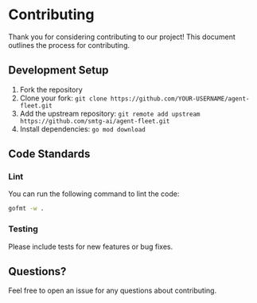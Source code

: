 # Contributing

Thank you for considering contributing to our project! This document outlines the process for contributing.

## Development Setup

1. Fork the repository
2. Clone your fork: `git clone https://github.com/YOUR-USERNAME/agent-fleet.git`
3. Add the upstream repository: `git remote add upstream https://github.com/smtg-ai/agent-fleet.git`
4. Install dependencies: `go mod download`

## Code Standards

### Lint

You can run the following command to lint the code:

```bash
gofmt -w .
```

### Testing

Please include tests for new features or bug fixes.

## Questions?

Feel free to open an issue for any questions about contributing.

